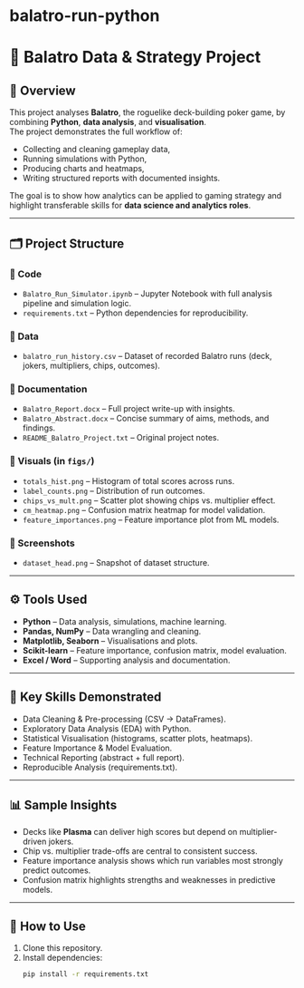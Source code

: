 # balatro-run-python
# 🎴 Balatro Data & Strategy Project  

## 📌 Overview  
This project analyses **Balatro**, the roguelike deck-building poker game, by combining **Python**, **data analysis**, and **visualisation**.  
The project demonstrates the full workflow of:  
- Collecting and cleaning gameplay data,  
- Running simulations with Python,  
- Producing charts and heatmaps,  
- Writing structured reports with documented insights.  

The goal is to show how analytics can be applied to gaming strategy and highlight transferable skills for **data science and analytics roles**.  

---

## 🗂 Project Structure  

### 🔹 Code  
- `Balatro_Run_Simulator.ipynb` – Jupyter Notebook with full analysis pipeline and simulation logic.  
- `requirements.txt` – Python dependencies for reproducibility.  

### 🔹 Data  
- `balatro_run_history.csv` – Dataset of recorded Balatro runs (deck, jokers, multipliers, chips, outcomes).  

### 🔹 Documentation  
- `Balatro_Report.docx` – Full project write-up with insights.  
- `Balatro_Abstract.docx` – Concise summary of aims, methods, and findings.  
- `README_Balatro_Project.txt` – Original project notes.  

### 🔹 Visuals (in `figs/`)  
- `totals_hist.png` – Histogram of total scores across runs.  
- `label_counts.png` – Distribution of run outcomes.  
- `chips_vs_mult.png` – Scatter plot showing chips vs. multiplier effect.  
- `cm_heatmap.png` – Confusion matrix heatmap for model validation.  
- `feature_importances.png` – Feature importance plot from ML models.  

### 🔹 Screenshots  
- `dataset_head.png` – Snapshot of dataset structure.  

---

## ⚙️ Tools Used  
- **Python** – Data analysis, simulations, machine learning.  
- **Pandas, NumPy** – Data wrangling and cleaning.  
- **Matplotlib, Seaborn** – Visualisations and plots.  
- **Scikit-learn** – Feature importance, confusion matrix, model evaluation.  
- **Excel / Word** – Supporting analysis and documentation.  

---

## 🔑 Key Skills Demonstrated  
- Data Cleaning & Pre-processing (CSV → DataFrames).  
- Exploratory Data Analysis (EDA) with Python.  
- Statistical Visualisation (histograms, scatter plots, heatmaps).  
- Feature Importance & Model Evaluation.  
- Technical Reporting (abstract + full report).  
- Reproducible Analysis (requirements.txt).  

---

## 📊 Sample Insights  
- Decks like **Plasma** can deliver high scores but depend on multiplier-driven jokers.  
- Chip vs. multiplier trade-offs are central to consistent success.  
- Feature importance analysis shows which run variables most strongly predict outcomes.  
- Confusion matrix highlights strengths and weaknesses in predictive models.  

---

## 🚀 How to Use  
1. Clone this repository.  
2. Install dependencies:  
   ```bash
   pip install -r requirements.txt
